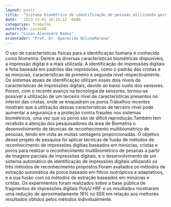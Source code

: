 ```yaml
---
layout: posts
title:  "Sistema biométrico de identificação de pessoas utilizando poros e minúcias de impressões digitais"
date:   2013-12-01 16:16:32 -0600
categories: trabalho
autornick: LucasAR
autor: "Lucas Alexandre Ramos"
orientador: "Prof. Dr. Aparecido NilceuMarana"
---
```

O uso de características físicas para a identificação humana é conhecido como biometria. Dentre as diversas características biométricas disponíveis, a impressão digital é a mais utilizada. A identificação de impressões digitais é feita baseada em padrões das impressões, como o padrão das cristas e as minúcias, características de primeiro e segunda nível respectivamente. Os sistemas atuais de identificação utilizam esses dois níveis de características de impressões digitais, devido ao baixo custo dos sensores. Porem, com o recente avanço na tecnologia de sensores, tornou-se possível a utilização de um terceiro nível de características presentes no interior das cristas, onde se enquadram os poros.Trabalhos recentes mostram que a utilização dessas características de terceiro nível pode aumentar a segurança e a proteção contra fraudes nos sistemas biométricos, uma vez que os poros são de difícil reprodução.Também tem recebido a atenção dos pesquisadores da área de Biometria o desenvolvimento de técnicas de reconhecimento multibiométrico de pessoas, tendo em vista as muitas vantagens proporcionadas. O objetivo desse projeto de pesquisa foi aplicar técnicas de fusão de métodos de reconhecimento de impressões digitias baseados em minúcias, cristas e poros para realizar o reconhecimento multibiométrico de pessoas a partir de imagens parciais de impressões digitais, e o desenvolvimento de um sistema automático de identificação de impressões digitais utilizando os três métodos de reconhecimento propostos.Foram avaliados os métodos de extração automática de poros baseado em filtros isotrópicos e adaptativos, e a sua fusão com os métodos de extração baseados em minúcias e cristas. Os experimentos foram realizados sobre a base pública de fragmentos de impressões digitais PolyU HRF e os resultados mostraram uma redução de aproximadamente 16% no EER em relação aos melhores resultados obtidos pelos métodos individualmente.
